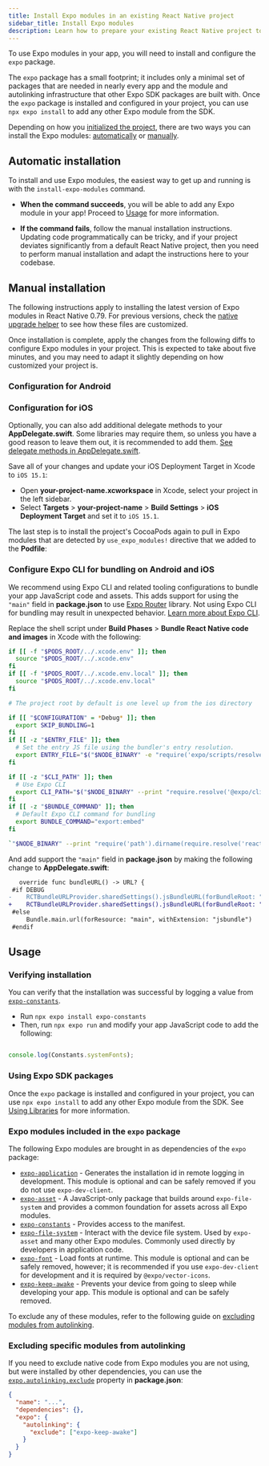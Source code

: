 ```yaml
---
title: Install Expo modules in an existing React Native project
sidebar_title: Install Expo modules
description: Learn how to prepare your existing React Native project to install and use any Expo module.
---
```


To use Expo modules in your app, you will need to install and configure the `expo` package.

The `expo` package has a small footprint; it includes only a minimal set of packages that are needed in nearly every app and the module and autolinking infrastructure that other Expo SDK packages are built with. Once the `expo` package is installed and configured in your project, you can use `npx expo install` to add any other Expo module from the SDK.

Depending on how you [initialized the project](/bare/overview/), there are two ways you can install the Expo modules: [automatically](#automatic-installation) or [manually](#manual-installation).

## Automatic installation

To install and use Expo modules, the easiest way to get up and running is with the `install-expo-modules` command.

-  **When the command succeeds**, you will be able to add any Expo module in your
  app! Proceed to [Usage](#usage) for more information.

-  **If the command fails**, follow the manual installation instructions. Updating
  code programmatically can be tricky, and if your project deviates significantly from a default
  React Native project, then you need to perform manual installation and adapt the instructions here
  to your codebase.

## Manual installation

The following instructions apply to installing the latest version of Expo modules in React Native 0.79. For previous versions, check the [native upgrade helper](/bare/upgrade) to see how these files are customized.

Once installation is complete, apply the changes from the following diffs to configure Expo modules in your project. This is expected to take about five minutes, and you may need to adapt it slightly depending on how customized your project is.

### Configuration for Android

### Configuration for iOS

Optionally, you can also add additional delegate methods to your **AppDelegate.swift**. Some libraries may require them, so unless you have a good reason to leave them out, it is recommended to add them. [See delegate methods in AppDelegate.swift](https://github.com/expo/expo/blob/sdk-53/templates/expo-template-bare-minimum/ios/HelloWorld/AppDelegate.swift#L24-L42).

Save all of your changes and update your iOS Deployment Target in Xcode to `iOS 15.1`:

- Open **your-project-name.xcworkspace** in Xcode, select your project in the left sidebar.
- Select **Targets** > **your-project-name** > **Build Settings** > **iOS Deployment Target** and set it to `iOS 15.1`.

The last step is to install the project's CocoaPods again to pull in Expo modules that are detected by `use_expo_modules!` directive that we added to the **Podfile**:

### Configure Expo CLI for bundling on Android and iOS

We recommend using Expo CLI and related tooling configurations to bundle your app JavaScript code and assets. This adds support for using the `"main"` field in **package.json** to use [Expo Router](/router/introduction/) library. Not using Expo CLI for bundling may result in unexpected behavior. [Learn more about Expo CLI](/bare/using-expo-cli/).

  

  

  

Replace the shell script under **Build Phases** > **Bundle React Native code and images** in Xcode with the following:

```sh /bin/sh
if [[ -f "$PODS_ROOT/../.xcode.env" ]]; then
  source "$PODS_ROOT/../.xcode.env"
fi
if [[ -f "$PODS_ROOT/../.xcode.env.local" ]]; then
  source "$PODS_ROOT/../.xcode.env.local"
fi

# The project root by default is one level up from the ios directory

if [[ "$CONFIGURATION" = *Debug* ]]; then
  export SKIP_BUNDLING=1
fi
if [[ -z "$ENTRY_FILE" ]]; then
  # Set the entry JS file using the bundler's entry resolution.
  export ENTRY_FILE="$("$NODE_BINARY" -e "require('expo/scripts/resolveAppEntry')" "$PROJECT_ROOT" ios relative | tail -n 1)"
fi

if [[ -z "$CLI_PATH" ]]; then
  # Use Expo CLI
  export CLI_PATH="$("$NODE_BINARY" --print "require.resolve('@expo/cli')")"
fi
if [[ -z "$BUNDLE_COMMAND" ]]; then
  # Default Expo CLI command for bundling
  export BUNDLE_COMMAND="export:embed"
fi

`"$NODE_BINARY" --print "require('path').dirname(require.resolve('react-native/package.json')) + '/scripts/react-native-xcode.sh'"`
```

And add support the `"main"` field in **package.json** by making the following change to **AppDelegate.swift**:

```diff AppDelegate.swift
   override func bundleURL() -> URL? {
 #if DEBUG
-    RCTBundleURLProvider.sharedSettings().jsBundleURL(forBundleRoot: "index")
+    RCTBundleURLProvider.sharedSettings().jsBundleURL(forBundleRoot: ".expo/.virtual-metro-entry")
 #else
     Bundle.main.url(forResource: "main", withExtension: "jsbundle")
 #endif
```

## Usage

### Verifying installation

You can verify that the installation was successful by logging a value from [`expo-constants`](/versions/latest/sdk/constants).

- Run `npx expo install expo-constants`
- Then, run `npx expo run` and modify your app JavaScript code to add the following:

```js

console.log(Constants.systemFonts);
```

### Using Expo SDK packages

Once the `expo` package is installed and configured in your project, you can use `npx expo install` to add any other Expo module from the SDK. See [Using Libraries](/workflow/using-libraries) for more information.

### Expo modules included in the `expo` package

The following Expo modules are brought in as dependencies of the `expo` package:

- [`expo-application`](/versions/latest/sdk/application) - Generates the installation id in remote logging in development. This module is optional and can be safely removed if you do not use `expo-dev-client`.
- [`expo-asset`](/versions/latest/sdk/asset) - A JavaScript-only package that builds around `expo-file-system` and provides a common foundation for assets across all Expo modules.
- [`expo-constants`](/versions/latest/sdk/constants) - Provides access to the manifest.
- [`expo-file-system`](/versions/latest/sdk/filesystem) - Interact with the device file system. Used by `expo-asset` and many other Expo modules. Commonly used directly by developers in application code.
- [`expo-font`](/versions/latest/sdk/font) - Load fonts at runtime. This module is optional and can be safely removed, however; it is recommended if you use `expo-dev-client` for development and it is required by `@expo/vector-icons`.
- [`expo-keep-awake`](/versions/latest/sdk/keep-awake) - Prevents your device from going to sleep while developing your app. This module is optional and can be safely removed.

To exclude any of these modules, refer to the following guide on [excluding modules from autolinking](#excluding-specific-modules-from-autolinking).

### Excluding specific modules from autolinking

If you need to exclude native code from Expo modules you are not using, but were installed by other dependencies, you can use the [`expo.autolinking.exclude`](/modules/autolinking/#exclude) property in **package.json**:

```json package.json
{
  "name": "...",
  "dependencies": {},
  "expo": {
    "autolinking": {
      "exclude": ["expo-keep-awake"]
    }
  }
}
```